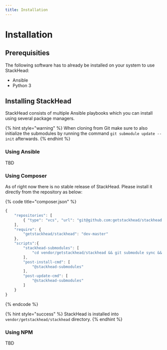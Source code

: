 ```yaml
---
title: Installation
---
```


# Installation

## Prerequisities

The following software has to already be installed on your system to use StackHead:

* Ansible
* Python 3

## Installing StackHead

StackHead consists of multiple Ansible playbooks which you can install using several package managers.

{% hint style="warning" %}
When cloning from Git make sure to also initialize the submodules by running the command `git submodule update --init` afterwards.
{% endhint %}

### Using Ansible

TBD

### Using Composer

As of right now there is no stable release of StackHead. Please install it directly from the repository as below:

{% code title="composer.json" %}
```javascript
{
    "repositories": [
        { "type": "vcs", "url": "git@github.com:getstackhead/stackhead.git" }
    ],
    "require": {
        "getstackhead/stackhead": "dev-master"
    },
    "scripts":{
        "stackhead-submodules": [
            "cd vendor/getstackhead/stackhead && git submodule sync && git submodule update --init"
        ],
        "post-install-cmd": [
            "@stackhead-submodules"
        ],
        "post-update-cmd": [
            "@stackhead-submodules"
        ]
    }
}
```
{% endcode %}

{% hint style="success" %}
StackHead is installed into `vendor/getstackhead/stackhead` directory.
{% endhint %}

### Using NPM

TBD

